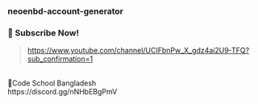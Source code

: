 ### neoenbd-account-generator

### 🔔 Subscribe Now!
> https://www.youtube.com/channel/UCIFbnPw_X_gdz4ai2U9-TFQ?sub_confirmation=1
<br/>
🌌Code School Bangladesh 
<br/>
https://discord.gg/nNHbEBgPmV
